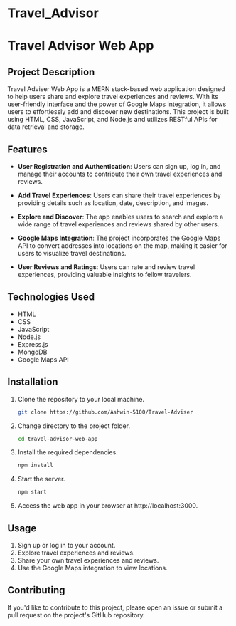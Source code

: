 # Travel_Advisor
# Travel Advisor Web App

## Project Description
Travel Adviser Web App is a MERN stack-based web application designed to help users share and explore travel experiences and reviews. With its user-friendly interface and the power of Google Maps integration, it allows users to effortlessly add and discover new destinations. This project is built using HTML, CSS, JavaScript, and Node.js and utilizes RESTful APIs for data retrieval and storage.

## Features
- **User Registration and Authentication**: Users can sign up, log in, and manage their accounts to contribute their own travel experiences and reviews.

- **Add Travel Experiences**: Users can share their travel experiences by providing details such as location, date, description, and images.

- **Explore and Discover**: The app enables users to search and explore a wide range of travel experiences and reviews shared by other users.

- **Google Maps Integration**: The project incorporates the Google Maps API to convert addresses into locations on the map, making it easier for users to visualize travel destinations.

- **User Reviews and Ratings**: Users can rate and review travel experiences, providing valuable insights to fellow travelers.

## Technologies Used
- HTML
- CSS
- JavaScript
- Node.js
- Express.js
- MongoDB
- Google Maps API

## Installation
1. Clone the repository to your local machine.
   ```bash
   git clone https://github.com/Ashwin-5100/Travel-Adviser
2. Change directory to the project folder.
   ```bash
   cd travel-advisor-web-app
3. Install the required dependencies.
   ```bash
   npm install
4. Start the server.
   ```bash
   npm start
5. Access the web app in your browser at http://localhost:3000.
## Usage
1. Sign up or log in to your account.
2. Explore travel experiences and reviews.
3. Share your own travel experiences and reviews.
4. Use the Google Maps integration to view locations.
## Contributing
If you'd like to contribute to this project, please open an issue or submit a pull request on the project's GitHub repository.
